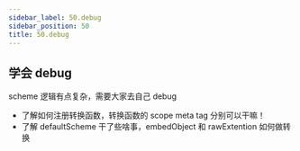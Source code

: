 ```yaml
---
sidebar_label: 50.debug
sidebar_position: 50
title: 50.debug
---
```


## 学会 debug 

scheme 逻辑有点复杂，需要大家去自己 debug
- 了解如何注册转换函数，转换函数的 scope meta tag 分别可以干嘛！
- 了解 defaultScheme 干了些啥事，embedObject 和 rawExtention 如何做转换